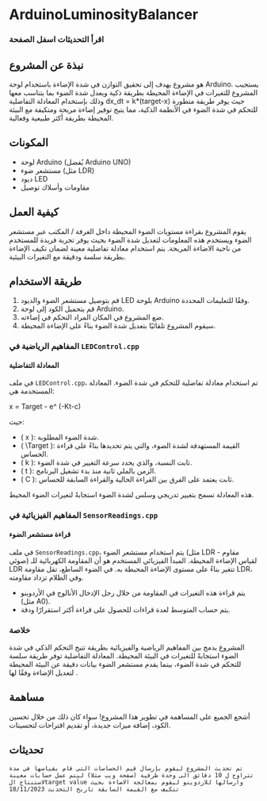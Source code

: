 # ArduinoLuminosityBalancer
### اقرأ التحديثات اسفل الصفحة 

## نبذة عن المشروع
  هو مشروع يهدف إلى تحقيق التوازن في شدة الإضاءة باستخدام لوحة Arduino. يستجيب المشروع للتغيرات في الإضاءة المحيطة بطريقة ذكية ويعدل شدة الضوء بما يتناسب معها وذلك بإستخدام المعادلة التفاضلية dx_dt = k*(target-x) حيث يوفر طريقة متطورة للتحكم في شدة الضوء في الأنظمة الذكية، مما يتيح توفير إضاءة مريحة ومتكيفة مع البيئة المحيطة بطريقة أكثر طبيعية وفعالية.

## المكونات
  - لوحة Arduino (يُفضل Arduino UNO)
  - مستشعر ضوء (مثل LDR)
  - ديود LED
  - مقاومات وأسلاك توصيل

## كيفية العمل
  يقوم المشروع بقراءة مستويات الضوء المحيطة داخل الغرفة / المكتب عبر مستشعر الضوء ويستخدم هذه المعلومات لتعديل شدة الضوء بحيث يوفر تجربة فريدة للمستخدم من ناحية الاضاءة المريحة. يتم استخدام معادلة تفاضلية معينة لضمان تكيف الإضاءة بطريقة سلسة ودقيقة مع التغيرات البيئية.

## طريقة الاستخدام
  1. قم بتوصيل مستشعر الضوء والديود LED بلوحة Arduino وفقًا للتعليمات المحددة.
  2. قم بتحميل الكود إلى لوحة Arduino.
  3. ضع المشروع في المكان المراد التحكم في إضاءته.
  4. سيقوم المشروع تلقائيًا بتعديل شدة الضوء بناءً على الإضاءة المحيطة.

### المفاهيم الرياضية في `LEDControl.cpp`

#### المعادلة التفاضلية
في ملف `LEDControl.cpp`، تم استخدام معادلة تفاضلية للتحكم في شدة الضوء. المعادلة المستخدمة هي:

x = Target - e^ (-Kt-c)

حيث:
- \( x \): شدة الضوء المطلوبة.
- \( \Target \): القيمة المستهدفة لشدة الضوء، والتي يتم تحديدها بناءً على قراءة الحساس.
- \( k \): ثابت النسبة، والذي يحدد سرعة التغيير في شدة الضوء.
- \( t \): الزمن بالملي ثانية منذ بدء تشغيل البرنامج.
- \( C \): ثابت يعتمد على الفرق بين القراءة الحالية والقراءة السابقة للحساس.

هذه المعادلة تسمح بتغيير تدريجي وسلس لشدة الضوء استجابةً لتغيرات الضوء المحيط.

### المفاهيم الفيزيائية في `SensorReadings.cpp`

#### قراءة مستشعر الضوء
  في ملف `SensorReadings.cpp`، يتم استخدام مستشعر الضوء (مثل LDR - مقاوم ضوئي) لقياس الإضاءة المحيطة. المبدأ الفيزيائي المستخدم هو أن المقاومة الكهربائية للـ LDR تتغير بناءً على مستوى الإضاءة المحيطة به. في الضوء الساطع، تقل مقاومة LDR، وفي الظلام تزداد مقاومته.
  
  - يتم قراءة هذه التغيرات في المقاومة من خلال رجل الإدخال الأنالوج في الأردوينو (مثل A0).
  - يتم حساب المتوسط لعدة قراءات للحصول على قراءة أكثر استقرارًا ودقة.

### خلاصة
  المشروع يدمج بين المفاهيم الرياضية والفيزيائية بطريقة تتيح التحكم الذكي في شدة الضوء استجابةً للتغيرات في البيئة المحيطة. المعادلة التفاضلية توفر طريقة سلسة للتحكم في شدة الضوء، بينما يقدم مستشعر الضوء بيانات دقيقة عن البيئة المحيطة لتعديل الإضاءة وفقًا لها .

## مساهمة
  أشجع الجميع على المساهمة في تطوير هذا المشروع! سواء كان ذلك من خلال تحسين الكود، إضافة ميزات جديدة، أو تقديم اقتراحات لتحسينات.
  ## تحديثات
    تم تحديث المشروع ليقوم بإرسال قيم الحساسات التي قام بقياسها في مدة تتراوح ل 10 دقائق الى وحدة طرفية (صفحة ويب مثلا) ليتم عمل حسابات معينة لاستنتاج الtarget value وارسالها للاردوينو ليقوم بمعالجة الاضاءة بحيث تتكيف مع القيمة السابقة تاريخ التحديث 18/11/2023
